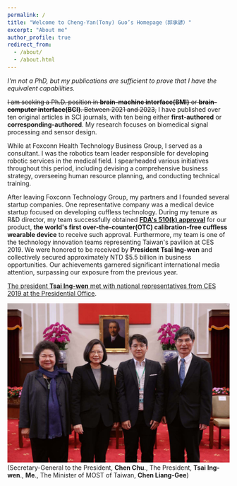 ```yaml
---
permalink: /
title: "Welcome to Cheng-Yan(Tony) Guo’s Homepage（郭承諺）"
excerpt: "About me"
author_profile: true
redirect_from: 
  - /about/
  - /about.html
---
```


*I'm not a PhD, but my publications are sufficient to prove that I have the equivalent capabilities.*

~~I am seeking a Ph.D. position in **brain-machine interface(BMI)** or **brain-computer interface(BCI)**. Between 2021 and 2023,~~ I have published over ten original articles in SCI journals, with ten being either **first-authored** or **corresponding-authored**. My research focuses on biomedical signal processing and sensor design.

While at Foxconn Health Technology Business Group, I served as a consultant. I was the robotics team leader responsible for developing robotic services in the medical field. I spearheaded various initiatives throughout this period, including devising a comprehensive business strategy, overseeing human resource planning, and conducting technical training.

After leaving Foxconn Technology Group, my partners and I founded several startup companies. One representative company was a medical device startup focused on developing cuffless technology. During my tenure as R&D director, my team successfully obtained  [**FDA's 510(k) approval**](https://www.accessdata.fda.gov/scripts/cdrh/cfdocs/cfpmn/pmn.cfm?ID=K222658)  for our product, **the world's first over-the-counter(OTC) calibration-free cuffless wearable device** to receive such approval. Furthermore, my team is one of the technology innovation teams representing Taiwan's pavilion at CES 2019. We were honored to be received by **President Tsai Ing-wen** and collectively secured approximately NTD $5.5 billion in business opportunities. Our achievements garnered significant international media attention, surpassing our exposure from the previous year. 

[The president **Tsai Ing-wen** met with national representatives from CES 2019 at the Presidential Office](https://www.taiwannews.com.tw/en/news/3646420).

![Met President Tsai Ing-wen](/images/Met%20President%20Tsai%20Ing-wen.jpg "Met President Tsai Ing-wen")
(Secretary-General to the President, **Chen Chu**., The President, **Tsai Ing-wen**., **Me**., The Minister of MOST of Taiwan, **Chen Liang-Gee**)
